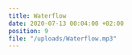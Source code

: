 ```yaml
---
title: Waterflow
date: 2020-07-13 00:04:00 +02:00
position: 9
file: "/uploads/Waterflow.mp3"
---
```


